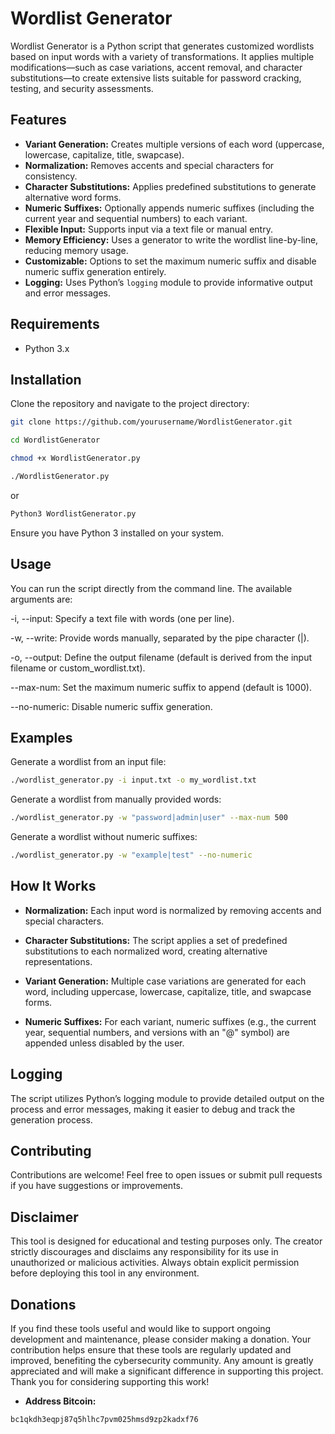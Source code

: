 # Wordlist Generator

Wordlist Generator is a Python script that generates customized wordlists based on input words with a variety of transformations. It applies multiple modifications—such as case variations, accent removal, and character substitutions—to create extensive lists suitable for password cracking, testing, and security assessments.

## Features

- **Variant Generation:** Creates multiple versions of each word (uppercase, lowercase, capitalize, title, swapcase).
- **Normalization:** Removes accents and special characters for consistency.
- **Character Substitutions:** Applies predefined substitutions to generate alternative word forms.
- **Numeric Suffixes:** Optionally appends numeric suffixes (including the current year and sequential numbers) to each variant.
- **Flexible Input:** Supports input via a text file or manual entry.
- **Memory Efficiency:** Uses a generator to write the wordlist line-by-line, reducing memory usage.
- **Customizable:** Options to set the maximum numeric suffix and disable numeric suffix generation entirely.
- **Logging:** Uses Python’s `logging` module to provide informative output and error messages.

## Requirements

- Python 3.x

## Installation

Clone the repository and navigate to the project directory:

```bash
git clone https://github.com/yourusername/WordlistGenerator.git
```
```bash
cd WordlistGenerator
```
```bash
chmod +x WordlistGenerator.py
```
```bash
./WordlistGenerator.py
```
or 
```bash
Python3 WordlistGenerator.py
```

Ensure you have Python 3 installed on your system.

## Usage
You can run the script directly from the command line. The available arguments are:

  -i, --input: Specify a text file with words (one per line).

  -w, --write: Provide words manually, separated by the pipe character (|).

  -o, --output: Define the output filename (default is derived from the input filename or custom_wordlist.txt).

  --max-num: Set the maximum numeric suffix to append (default is 1000).

  --no-numeric: Disable numeric suffix generation.

## Examples

Generate a wordlist from an input file:
```bash
./wordlist_generator.py -i input.txt -o my_wordlist.txt
```
Generate a wordlist from manually provided words:
```bash
./wordlist_generator.py -w "password|admin|user" --max-num 500
```
Generate a wordlist without numeric suffixes:
```bash
./wordlist_generator.py -w "example|test" --no-numeric
```

## How It Works

- **Normalization:** Each input word is normalized by removing accents and special characters.

- **Character Substitutions:** The script applies a set of predefined substitutions to each normalized word, creating alternative representations.

- **Variant Generation:** Multiple case variations are generated for each word, including uppercase, lowercase, capitalize, title, and swapcase forms.

- **Numeric Suffixes:** For each variant, numeric suffixes (e.g., the current year, sequential numbers, and versions with an "@" symbol) are appended unless disabled by the user.

## Logging
The script utilizes Python’s logging module to provide detailed output on the process and error messages, making it easier to debug and track the generation process.

## Contributing
Contributions are welcome! Feel free to open issues or submit pull requests if you have suggestions or improvements.

## Disclaimer
This tool is designed for educational and testing purposes only. The creator strictly discourages and disclaims any responsibility for its use in unauthorized or malicious activities. Always obtain explicit permission before deploying this tool in any environment.

## Donations
If you find these tools useful and would like to support ongoing development and maintenance, please consider making a donation. Your contribution helps ensure that these tools are regularly updated and improved, benefiting the cybersecurity community. Any amount is greatly appreciated and will make a significant difference in supporting this project. Thank you for considering supporting this work!

- **Address Bitcoin:**
```bash
bc1qkdh3eqpj87q5hlhc7pvm025hmsd9zp2kadxf76
```
